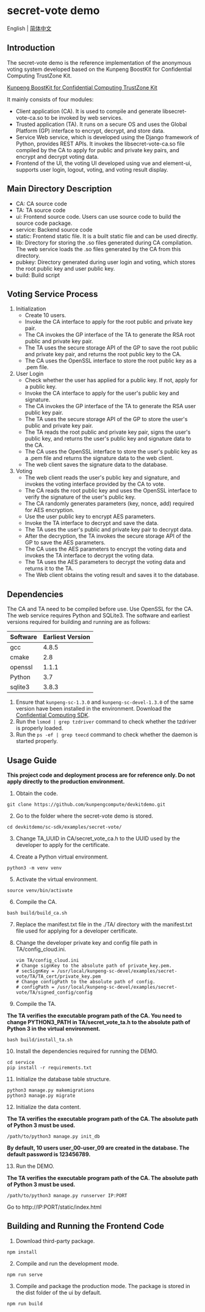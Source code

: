 # secret-vote demo

English | [简体中文](README.md)

## Introduction
The secret-vote demo is the reference implementation of the anonymous voting system developed based on the Kunpeng BoostKit for Confidential Computing TrustZone Kit.

[Kunpeng BoostKit for Confidential Computing TrustZone Kit](https://www.hikunpeng.com/en/developer/boostkit/confidential-computing)

It mainly consists of four modules:
- Client application (CA). It is used to compile and generate libsecret-vote-ca.so to be invoked by web services.
- Trusted application (TA). It runs on a secure OS and uses the Global Platform (GP) interface to encrypt, decrypt, and store data.
- Service Web service, which is developed using the Django framework of Python, provides REST APIs. It invokes the libsecret-vote-ca.so file compiled by the CA to apply for public and private key pairs, and encrypt and decrypt voting data.
- Frontend of the UI, the voting UI developed using vue and element-ui, supports user login, logout, voting, and voting result display.

## Main Directory Description
- CA: CA source code
- TA: TA source code
- ui: Frontend source code. Users can use source code to build the source code package.
- service: Backend source code
- static: Frontend static file. It is a built static file and can be used directly.
- lib: Directory for storing the .so files generated during CA compilation. The web service loads the .so files generated by the CA from this directory.
- pubkey: Directory generated during user login and voting, which stores the root public key and user public key.
- build: Build script

## Voting Service Process
1. Initialization
    - Create 10 users.
    - Invoke the CA interface to apply for the root public and private key pair.
    - The CA invokes the GP interface of the TA to generate the RSA root public and private key pair.
    - The TA uses the secure storage API of the GP to save the root public and private key pair, and returns the root public key to the CA.
    - The CA uses the OpenSSL interface to store the root public key as a .pem file.
2. User Login
    - Check whether the user has applied for a public key. If not, apply for a public key.
    - Invoke the CA interface to apply for the user's public key and signature.
    - The CA invokes the GP interface of the TA to generate the RSA user public key pair.
    - The TA uses the secure storage API of the GP to store the user's public and private key pair.
    - The TA reads the root public and private key pair, signs the user's public key, and returns the user's public key and signature data to the CA.
    - The CA uses the OpenSSL interface to store the user's public key as a .pem file and returns the signature data to the web client.
    - The web client saves the signature data to the database.
3. Voting
    - The web client reads the user's public key and signature, and invokes the voting interface provided by the CA to vote.
    - The CA reads the root public key and uses the OpenSSL interface to verify the signature of the user's public key.
    - The CA randomly generates parameters (key, nonce, add) required for AES encryption.
    - Use the user public key to encrypt AES parameters.
    - Invoke the TA interface to decrypt and save the data.
    - The TA uses the user's public and private key pair to decrypt data.
    - After the decryption, the TA invokes the secure storage API of the GP to save the AES parameters.
    - The CA uses the AES parameters to encrypt the voting data and invokes the TA interface to decrypt the voting data.
    - The TA uses the AES parameters to decrypt the voting data and returns it to the TA.
    - The Web client obtains the voting result and saves it to the database.


## Dependencies
The CA and TA need to be compiled before use. Use OpenSSL for the CA. The web service requires Python and SQLite3. The software and earliest versions required for building and running are as follows:

| Software | Earliest Version |
| -------- | ---------------- |
| gcc      | 4.8.5            |
| cmake    | 2.8              |
| openssl  | 1.1.1            |
| Python   | 3.7              |
| sqlite3  | 3.8.3            |

1. Ensure that `kunpeng-sc-1.3.0` and `kunpeng-sc-devel-1.3.0` of the same version have been installed in the environment. Download the [Confidential Computing SDK](https://mirrors.huaweicloud.com/kunpeng/archive/Kunpeng_SDK/itrustee/).
2. Run the `lsmod | grep tzdriver` command to check whether the tzdriver is properly loaded.
3. Run the  `ps -ef | grep teecd` command to check whether the daemon is started properly.

## Usage Guide

**This project code and deployment process are for reference only. Do not apply directly to the production environment.**

1. Obtain the code.

```
git clone https://github.com/kunpengcompute/devkitdemo.git
```

2. Go to the folder where the secret-vote demo is stored.

```
cd devkitdemo/sc-sdk/examples/secret-vote/
```

3. Change TA_UUID in CA/secret_vote_ca.h to the UUID used by the developer to apply for the certificate.

4. Create a Python virtual environment.

```
python3 -m venv venv
```

5. Activate the virtual environment.

```
source venv/bin/activate
```

6. Compile the CA.

```
bash build/build_ca.sh
```

7. Replace the manifest.txt file in the ./TA/ directory with the manifest.txt file used for applying for a developer certificate.

8. Change the developer private key and config file path in TA/config_cloud.ini.

   ```shell
   vim TA/config_cloud.ini
   # Change signKey to the absolute path of private_key.pem.
   # secSignKey = /usr/local/kunpeng-sc-devel/examples/secret-vote/TA/TA_cert/private_key.pem
   # Change configPath to the absolute path of config.
   # configPath = /usr/local/kunpeng-sc-devel/examples/secret-vote/TA/signed_config/config
   ```

9. Compile the TA.

**The TA verifies the executable program path of the CA. You need to change PYTHON3_PATH in TA/secret_vote_ta.h to the absolute path of Python 3 in the virtual environment.**

```
bash build/install_ta.sh
```

10. Install the dependencies required for running the DEMO.

```
cd service
pip install -r requirements.txt
```

11. Initialize the database table structure.

```
python3 manage.py makemigrations
python3 manage.py migrate
```

12. Initialize the data content.

**The TA verifies the executable program path of the CA. The absolute path of Python 3 must be used.**

```
/path/to/python3 manage.py init_db
```

**By default, 10 users user_00-user_09 are created in the database. The default password is 123456789.**

13. Run the DEMO.

**The TA verifies the executable program path of the CA. The absolute path of Python 3 must be used.**

```
/path/to/python3 manage.py runserver IP:PORT
```

Go to http://IP:PORT/static/index.html


## Building and Running the Frontend Code

1. Download third-party package.
```
npm install
```

2. Compile and run the development mode.
```
npm run serve
```

3. Compile and package the production mode. The package is stored in the dist folder of the ui by default.
```
npm run build
```
